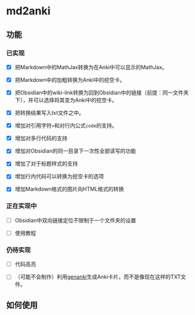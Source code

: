 # md2anki

## 功能

### 已实现

- [x] 把Markdown中的MathJax转换为在Anki中可以显示的MathJax。

- [x] 把Markdown中的加粗转换为Anki中的挖空卡。

- [x] 把Obsidian中的wiki-link转换为回到Obsidian中的链接（前提：同一文件夹下），并可以选择将其变为Anki中的挖空卡。

- [x] 把转换结果写入txt文件之中。

- [x] 增加对引用字符`>`和对行内公式`code`的支持。

- [x] 增加对多行代码的支持

- [X] 增加对Obsidian的同一目录下一次性全部读写的功能

- [x] 增加了对于标题样式的支持

- [x] 增加行内代码可以转换为挖空卡的选项

- [x] 增加Markdown格式的图片向HTML格式的转换

### 正在实现中

- [ ] Obsidian中双向链接定位不限制于一个文件夹的设置

- [ ] 使用教程

### 仍待实现

- [ ] 代码高亮

- [ ] （可能不会制作）利用[genanki](https://github.com/kerrickstaley/genanki/blob/master/LICENSE.txt)生成Anki卡片，而不是像现在这样的TXT文件。

## 如何使用
